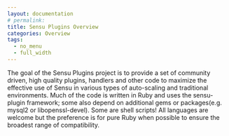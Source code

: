 ```yaml
---
layout: documentation
# permalink:
title: Sensu Plugins Overview
categories: Overview
tags:
  - no_menu
  - full_width
---
```


The goal of the Sensu Plugins project is to provide a set of community driven, high quality  plugins, handlers and other code to maximize the effective use of Sensu in various types of auto-scaling and traditional environments. Much of the code is written in Ruby and uses the sensu-plugin framework; some also depend on additional gems or packages(e.g. mysql2 or libopenssl-devel). Some are shell scripts! All languages are welcome but the preference is for pure Ruby when possible to ensure the broadest range of compatibility.
